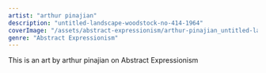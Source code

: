 ```yaml
---
artist: "arthur pinajian"
description: "untitled-landscape-woodstock-no-414-1964"
coverImage: "/assets/abstract-expressionism/arthur-pinajian_untitled-landscape-woodstock-no-414-1964.jpg"
genre: "Abstract Expressionism"
---
```

This is an art by arthur pinajian on Abstract Expressionism

